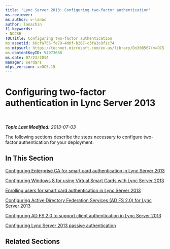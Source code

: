 ```yaml
---
title: 'Lync Server 2013: Configuring two-factor authentication'
ms.reviewer: 
ms.author: v-lanac
author: lanachin
f1.keywords:
- NOCSH
TOCTitle: Configuring two-factor authentication
ms:assetid: 66cfa755-fe79-4d0f-b267-c3fa3c8f1c74
ms:mtpsurl: https://technet.microsoft.com/en-us/library/Dn308567(v=OCS.15)
ms:contentKeyID: 54973688
ms.date: 07/23/2014
manager: serdars
mtps_version: v=OCS.15
---
```


<div data-xmlns="http://www.w3.org/1999/xhtml">

<div class="topic" data-xmlns="http://www.w3.org/1999/xhtml" data-msxsl="urn:schemas-microsoft-com:xslt" data-cs="https://msdn.microsoft.com/">

<div data-asp="https://msdn2.microsoft.com/asp">

# Configuring two-factor authentication in Lync Server 2013

</div>

<div id="mainSection">

<div id="mainBody">

<span> </span>

_**Topic Last Modified:** 2013-07-03_

The following sections describe the steps necessary to configure two-factor authentication for your deployment. 

<div>

## In This Section

[Configuring Enterprise CA for smart card authentication in Lync Server 2013](lync-server-2013-configuring-enterprise-ca-for-smart-card-authentication.md)

[Configuring Windows 8 for using Virtual Smart Cards with Lync Server 2013](lync-server-2013-configuring-windows-8-for-virtual-smart-cards.md)

[Enrolling users for smart card authentication in Lync Server 2013](lync-server-2013-enrolling-users-for-smart-card-authentication.md)

[Configuring Active Directory Federation Services (AD FS 2.0) for Lync Server 2013](lync-server-2013-configuring-active-directory-federation-services-ad-fs-2-0.md)

[Configuring AD FS 2.0 to support client authentication in Lync Server 2013](lync-server-2013-configuring-ad-fs-2-0-to-support-client-authentication.md)

[Configuring Lync Server 2013 passive authentication](lync-server-2013-configuring-passive-authentication.md)

</div>

<div>

## Related Sections

</div>

</div>

<span> </span>

</div>

</div>

</div>
